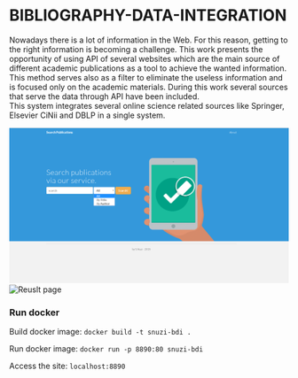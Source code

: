 # BIBLIOGRAPHY-DATA-INTEGRATION
Nowadays there is a lot of information in the Web. For this reason, getting to the right information is becoming a challenge.
This work presents the opportunity of using API of several websites which are the main source of different academic publications as a tool to achieve the wanted information.
This method serves also as a filter to eliminate the useless information and is focused only on the academic materials. 
During this work several sources that serve the data through API have been included.  
This system integrates several online science related sources like Springer, Elsevier CiNii and DBLP in a single system. 


![Home page](screnshot/Screenshot_27.png?raw=true "Main page")
![Reuslt page](screnshot/results.png?raw=true "Result page")

### Run docker
Build docker image:
`docker build -t snuzi-bdi .`


Run docker image:
`docker run -p 8890:80 snuzi-bdi`


Access the site:
`localhost:8890`